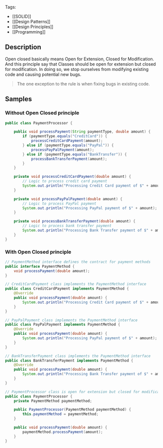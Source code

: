 Tags:
- [[SOLID]]
- [[Design Patterns]]
- [[Design Principles]]
- [[Programming]]

## Description
Open closed basically means Open for Extension, Closed for Modification. And this principle say that Classes should be open for extension but closed for modification. In doing so, we stop ourselves from modifying existing code and causing potential new bugs.

> The one exception to the rule is when fixing bugs in existing code.

## Samples

### Without Open Closed principle
```java
public class PaymentProcessor {

    public void processPayment(String paymentType, double amount) {
        if (paymentType.equals("CreditCard")) {
            processCreditCardPayment(amount);
        } else if (paymentType.equals("PayPal")) {
            processPayPalPayment(amount);
        } else if (paymentType.equals("BankTransfer")) {
            processBankTransferPayment(amount);
        }
    }

    private void processCreditCardPayment(double amount) {
        // Logic to process credit card payment
        System.out.println("Processing Credit Card payment of $" + amount);
    }

    private void processPayPalPayment(double amount) {
        // Logic to process PayPal payment
        System.out.println("Processing PayPal payment of $" + amount);
    }

    private void processBankTransferPayment(double amount) {
        // Logic to process bank transfer payment
        System.out.println("Processing Bank Transfer payment of $" + amount);
    }
}
```

### With Open Closed principle
```java
// PaymentMethod interface defines the contract for payment methods
public interface PaymentMethod {
    void processPayment(double amount);
}

// CreditCardPayment class implements the PaymentMethod interface
public class CreditCardPayment implements PaymentMethod {
    @Override
    public void processPayment(double amount) {
        System.out.println("Processing Credit Card payment of $" + amount);
    }
}

// PayPalPayment class implements the PaymentMethod interface
public class PayPalPayment implements PaymentMethod {
    @Override
    public void processPayment(double amount) {
        System.out.println("Processing PayPal payment of $" + amount);
    }
}

// BankTransferPayment class implements the PaymentMethod interface
public class BankTransferPayment implements PaymentMethod {
    @Override
    public void processPayment(double amount) {
        System.out.println("Processing Bank Transfer payment of $" + amount);
    }
}

// PaymentProcessor class is open for extension but closed for modification
public class PaymentProcessor {
    private PaymentMethod paymentMethod;

    public PaymentProcessor(PaymentMethod paymentMethod) {
        this.paymentMethod = paymentMethod;
    }

    public void processPayment(double amount) {
        paymentMethod.processPayment(amount);
    }
}

```